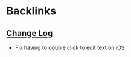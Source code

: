 
# Backlinks
## [Change Log](<Change Log.md>)
- Fix having to double click to edit text on [iOS](<iOS.md>)

